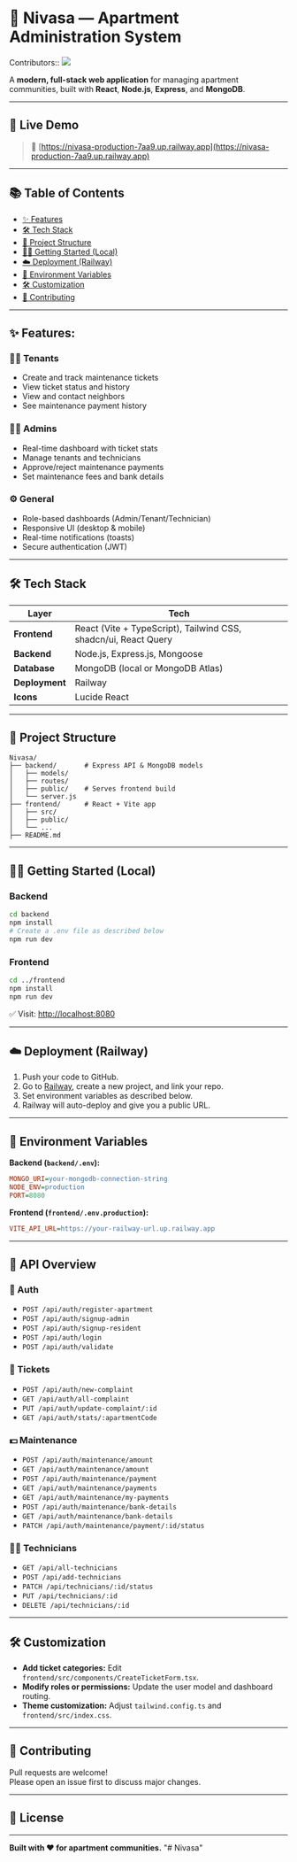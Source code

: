 # 🏢 Nivasa — Apartment Administration System

Contributors::
<a href="https://github.com/sai117/Nivasa/graphs/contributors">
  <img src="https://contrib.rocks/image?repo=sai117/Nivasa" />
</a>


A **modern, full-stack web application** for managing apartment communities, built with **React**, **Node.js**, **Express**, and **MongoDB**.

---

## 🚀 Live Demo

> 🔗 [https://nivasa-production-7aa9.up.railway.app](https://nivasa-production-7aa9.up.railway.app)

---

## 📚 Table of Contents

- [✨ Features](#✨-features)
- [🛠️ Tech Stack](#🛠️-tech-stack)
- [📁 Project Structure](#📁-project-structure)
- [🧑‍💻 Getting Started (Local)](#🧑‍💻-getting-started-local)
- [☁️ Deployment (Railway)](#☁️-deployment-railway)
- [🔑 Environment Variables](#🔑-environment-variables)
- [🛠️ Customization](#🛠️-customization)
- [🤝 Contributing](#🤝-contributing)

---

## ✨ Features:

### 🧑‍💼 Tenants
- Create and track maintenance tickets  
- View ticket status and history  
- View and contact neighbors  
- See maintenance payment history

### 🧑‍💼 Admins
- Real-time dashboard with ticket stats  
- Manage tenants and technicians  
- Approve/reject maintenance payments  
- Set maintenance fees and bank details  

### ⚙️ General
- Role-based dashboards (Admin/Tenant/Technician)  
- Responsive UI (desktop & mobile)  
- Real-time notifications (toasts)  
- Secure authentication (JWT)  

---

## 🛠️ Tech Stack

| Layer        | Tech                                       |
| ------------ | ----------------------------------------- |
| **Frontend** | React (Vite + TypeScript), Tailwind CSS, shadcn/ui, React Query |
| **Backend**  | Node.js, Express.js, Mongoose             |
| **Database** | MongoDB (local or MongoDB Atlas)          |
| **Deployment** | Railway                                 |
| **Icons**    | Lucide React                              |

---

## 📁 Project Structure

```
Nivasa/
├── backend/       # Express API & MongoDB models
│   ├── models/
│   ├── routes/
│   ├── public/    # Serves frontend build
│   └── server.js
├── frontend/      # React + Vite app
│   ├── src/
│   ├── public/
│   └── ...
├── README.md
```

---

## 🧑‍💻 Getting Started (Local)

### Backend
```bash
cd backend
npm install
# Create a .env file as described below
npm run dev
```

### Frontend
```bash
cd ../frontend
npm install
npm run dev
```

✅ Visit: [http://localhost:8080](http://localhost:8080)

---

## ☁️ Deployment (Railway)

1. Push your code to GitHub.  
2. Go to [Railway](https://railway.app), create a new project, and link your repo.  
3. Set environment variables as described below.  
4. Railway will auto-deploy and give you a public URL.  

---

## 🔑 Environment Variables

**Backend (`backend/.env`):**
```ini
MONGO_URI=your-mongodb-connection-string
NODE_ENV=production
PORT=8080
```

**Frontend (`frontend/.env.production`):**
```ini
VITE_API_URL=https://your-railway-url.up.railway.app
```

---

## 🔌 API Overview

### 🔐 Auth
- `POST /api/auth/register-apartment`
- `POST /api/auth/signup-admin`
- `POST /api/auth/signup-resident`
- `POST /api/auth/login`
- `POST /api/auth/validate`

### 🎫 Tickets
- `POST /api/auth/new-complaint`
- `GET /api/auth/all-complaint`
- `PUT /api/auth/update-complaint/:id`
- `GET /api/auth/stats/:apartmentCode`

### 💵 Maintenance
- `POST /api/auth/maintenance/amount`
- `GET /api/auth/maintenance/amount`
- `POST /api/auth/maintenance/payment`
- `GET /api/auth/maintenance/payments`
- `GET /api/auth/maintenance/my-payments`
- `POST /api/auth/maintenance/bank-details`
- `GET /api/auth/maintenance/bank-details`
- `PATCH /api/auth/maintenance/payment/:id/status`

### 🧑‍🔧 Technicians
- `GET /api/all-technicians`
- `POST /api/add-technicians`
- `PATCH /api/technicians/:id/status`
- `PUT /api/technicians/:id`
- `DELETE /api/technicians/:id`

---

## 🛠️ Customization

- **Add ticket categories:** Edit `frontend/src/components/CreateTicketForm.tsx`.  
- **Modify roles or permissions:** Update the user model and dashboard routing.  
- **Theme customization:** Adjust `tailwind.config.ts` and `frontend/src/index.css`.  

---

## 🤝 Contributing

Pull requests are welcome!  
Please open an issue first to discuss major changes.

---

## 📄 License

---

**Built with ❤️ for apartment communities.**
"# Nivasa" 

